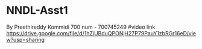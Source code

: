 # NNDL-Asst1
By Preethireddy Kommidi
700 num - 700745249
#video link
https://drive.google.com/file/d/1hZiUBduQPONjH27P79PauY1zbRGr16eD/view?usp=sharing
